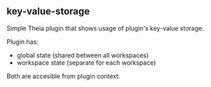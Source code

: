 ## key-value-storage

Simple Theia plugin that shows usage of plugin's key-value storage.

Plugin has:

 - global state (shared between all workspaces)
 - workspace state (separate for each workspace)

Both are accesible from plugin context.
